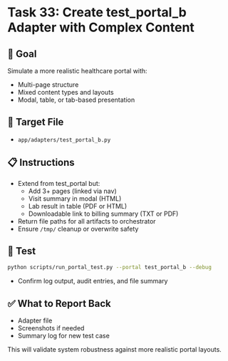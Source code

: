 # Task 33: Create test_portal_b Adapter with Complex Content

## 🎯 Goal
Simulate a more realistic healthcare portal with:
- Multi-page structure
- Mixed content types and layouts
- Modal, table, or tab-based presentation

## 📂 Target File
- `app/adapters/test_portal_b.py`

## 📋 Instructions
- Extend from test_portal but:
  - Add 3+ pages (linked via nav)
  - Visit summary in modal (HTML)
  - Lab result in table (PDF or HTML)
  - Downloadable link to billing summary (TXT or PDF)
- Return file paths for all artifacts to orchestrator
- Ensure `/tmp/` cleanup or overwrite safety

## 🧪 Test
```bash
python scripts/run_portal_test.py --portal test_portal_b --debug
```
- Confirm log output, audit entries, and file summary

## ✅ What to Report Back
- Adapter file
- Screenshots if needed
- Summary log for new test case

This will validate system robustness against more realistic portal layouts.